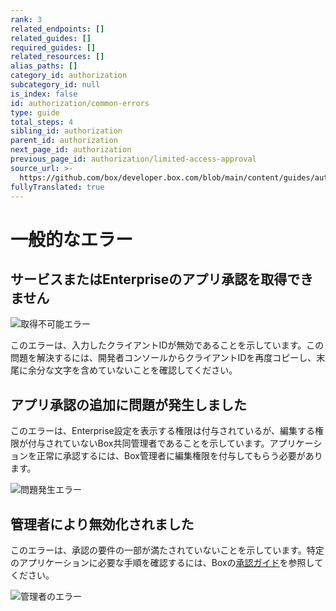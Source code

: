 ```yaml
---
rank: 3
related_endpoints: []
related_guides: []
required_guides: []
related_resources: []
alias_paths: []
category_id: authorization
subcategory_id: null
is_index: false
id: authorization/common-errors
type: guide
total_steps: 4
sibling_id: authorization
parent_id: authorization
next_page_id: authorization
previous_page_id: authorization/limited-access-approval
source_url: >-
  https://github.com/box/developer.box.com/blob/main/content/guides/authorization/common-errors.md
fullyTranslated: true
---
```

# 一般的なエラー

## サービスまたはEnterpriseのアプリ承認を取得できません

<ImageFrame border>

![取得不可能エラー](images/unable_to_retreive.png)

</ImageFrame>

<!--alex ignore invalid-->

このエラーは、入力したクライアントIDが無効であることを示しています。この問題を解決するには、開発者コンソールからクライアントIDを再度コピーし、末尾に余分な文字を含めていないことを確認してください。

## アプリ承認の追加に問題が発生しました

このエラーは、Enterprise設定を表示する権限は付与されているが、編集する権限が付与されていないBox共同管理者であることを示しています。アプリケーションを正常に承認するには、Box管理者に編集権限を付与してもらう必要があります。

<ImageFrame border>

![問題発生エラー](images/something_went_wrong.png)

</ImageFrame>

<!--alex ignore -->

## 管理者により無効化されました

<!--alex enable-->

このエラーは、承認の要件の一部が満たされていないことを示しています。特定のアプリケーションに必要な手順を確認するには、Boxの[承認ガイド][ag]を参照してください。

<ImageFrame border>

![管理者のエラー](images/admin_error.png)

</ImageFrame>

[ag]: g://authorization
